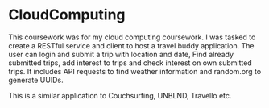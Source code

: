 # CloudComputing
This coursework was for my cloud computing coursework. 
I was tasked to create a RESTful service and client to host a travel buddy application.
The user can login and submit a trip with location and date, Find already submitted trips, add interest to trips and check interest on own submitted trips. It includes API requests to find weather information and random.org to generate UUIDs.

This is a similar application to Couchsurfing, UNBLND, Travello etc.
